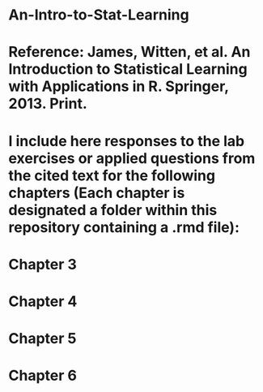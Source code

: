 # An-Intro-to-Stat-Learning

# Reference: James, Witten, et al. An Introduction to Statistical Learning with Applications in R. Springer, 2013. Print.

# I include here responses to the lab exercises or applied questions from the cited text for the following chapters (Each chapter is designated a folder within this repository containing a .rmd file):

# Chapter 3
# Chapter 4
# Chapter 5
# Chapter 6
